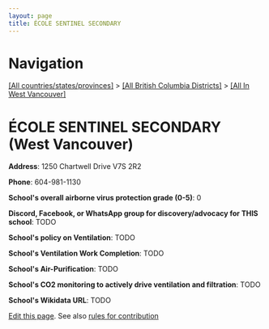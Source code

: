```yaml
---
layout: page
title: ÉCOLE SENTINEL SECONDARY
---
```

# Navigation

[[All countries/states/provinces]](../../..) > [[All British Columbia Districts]](../..) > [[All In West Vancouver]](..)

# ÉCOLE SENTINEL SECONDARY (West Vancouver)

**Address**: 1250 Chartwell Drive V7S 2R2

**Phone**: 604-981-1130

**School's overall airborne virus protection grade (0-5)**: 0

**Discord, Facebook, or WhatsApp group for discovery/advocacy for THIS school**: TODO

**School's policy on Ventilation**: TODO

**School's Ventilation Work Completion**: TODO

**School's Air-Purification**: TODO

**School's CO2 monitoring to actively drive ventilation and filtration**: TODO

**School's Wikidata URL**: TODO


[Edit this page](https://github.com/ventilate-schools/BC/edit/main/./West_Vancouver/ÉCOLE_SENTINEL_SECONDARY.md). See also [rules for contribution](../../../contribution-rules/)